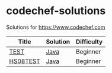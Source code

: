 codechef-solutions
==================

Solutions for https://www.codechef.com

| Title | Solution | Difficulty |
| ----- | -------- | ---------- |
| [TEST](https://www.codechef.com/problems/TEST) | [Java](./TEST/Main.java) | Beginner
| [HS08TEST](https://www.codechef.com/problems/HS08TEST) | [Java](./HS08TEST/Main.java) | Beginner

